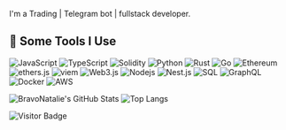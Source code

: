 I'm a Trading | Telegram bot | fullstack developer.





<h2>🚀 Some Tools I Use</h2>

<p align="left">
  
<img alt="JavaScript" src="https://img.shields.io/badge/-JavaScript-F0DB4F?style=flat-square&logo=javascript&logoColor=black" />
<img alt="TypeScript" src="https://img.shields.io/badge/-TypeScript-007ACC?style=flat-square&logo=typescript&logoColor=white" />
<img alt="Solidity" src="https://img.shields.io/badge/-Solidity-BAC9F9?style=flat-square&logo=solidity&logoColor=363636" />
<img alt="Python" src="https://img.shields.io/badge/-Python-3776AB?style=flat-square&logo=python&logoColor=white" />
<img alt="Rust" src="https://img.shields.io/badge/-Rust-000000?style=flat-square&logo=rust&logoColor=white" />
<img alt="Go" src="https://img.shields.io/badge/-Go-00ADD8?style=flat-square&logo=go&logoColor=white" />
<img alt="Ethereum" src="https://img.shields.io/badge/-Ethereum-3C3C3D?style=flat-square&logo=ethereum&logoColor=white" />
<img alt="ethers.js" src="https://img.shields.io/badge/-ethers.js-3498DB?style=flat-square&logo=ethereum&logoColor=white" />
<img alt="viem" src="https://img.shields.io/badge/-viem-4E4E4E?style=flat-square&logoColor=white" />
<img alt="Web3.js" src="https://img.shields.io/badge/-Web3.js-F16822?style=flat-square&logo=web3.js&logoColor=white" />
<img alt="Nodejs" src="https://img.shields.io/badge/-Node.js-43853d?style=flat-square&logo=Node.js&logoColor=white" />
<img alt="Nest.js" src="https://img.shields.io/badge/-NestJS-E0234E?style=flat-square&logo=nestjs&logoColor=white" />
<img alt="SQL" src="https://img.shields.io/badge/-SQL-4479A1?style=flat-square&logo=postgresql&logoColor=white" />
<img alt="GraphQL" src="https://img.shields.io/badge/-GraphQL-E10098?style=flat-square&logo=graphql&logoColor=white" />
<img alt="Docker" src="https://img.shields.io/badge/-Docker-2496ED?style=flat-square&logo=docker&logoColor=white" />
<img alt="AWS" src="https://img.shields.io/badge/-Amazon%20AWS-232F3E?style=flat-square&logo=amazon-aws&logoColor=white" />


</p>


![BravoNatalie's GitHub Stats](https://github-readme-stats.vercel.app/api?username=bravonatalie&count_private=true&show_icons=true&custom_title=Github%20Status&hide=issues&theme=radical)
![Top Langs](https://github-readme-stats.vercel.app/api/top-langs/?username=bravonatalie&hide=javascript,python,html,css,jupyter%20notebook&langs_count=4&hide_border=true&layout=compact&theme=radical)


![Visitor Badge](https://visitor-badge.laobi.icu/badge?page_id=BravoNatalie.BravoNatalie)


[Holograph]: https://www.holograph.xyz/
[resume]: https://drive.google.com/file/d/1uQok_g1qdIca6_jSByYRGAB3ZSW9fW5K/view?usp=drive_link

